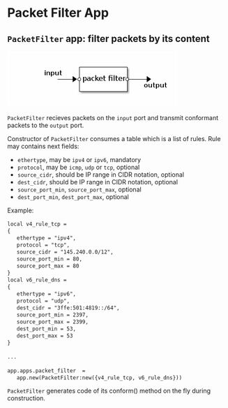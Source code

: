 # Packet Filter App

## `PacketFilter` app: filter packets by its content

![PacketFilter](.images/PacketFilter.png)

`PacketFilter` recieves packets on the `input` port and transmit conformant packets
to the `output` port.

Constructor of `PacketFilter` consumes a table which is a list of rules.
Rule may contains next fields:
- `ethertype`, may be `ipv4` or `ipv6`, mandatory
- `protocol`, may be `icmp`, `udp` or `tcp`, optional
- `source_cidr`, should be IP range in CIDR notation, optional
- `dest_cidr`, should be IP range in CIDR notation, optional
- `source_port_min`, `source_port_max`, optional
- `dest_port_min`, `dest_port_max`, optional

Example:

    local v4_rule_tcp =
    {
       ethertype = "ipv4",
       protocol = "tcp",
       source_cidr = "145.240.0.0/12",
       source_port_min = 80,
       source_port_max = 80
    }
    local v6_rule_dns =
    {
       ethertype = "ipv6",
       protocol = "udp",
       dest_cidr = "3ffe:501:4819::/64",
       source_port_min = 2397,
       source_port_max = 2399,
       dest_port_min = 53,
       dest_port_max = 53
    }

    ...

    app.apps.packet_filter  =
       app.new(PacketFilter:new({v4_rule_tcp, v6_rule_dns}))

`PacketFilter` generates code of its conform() method on the fly during
construction.
